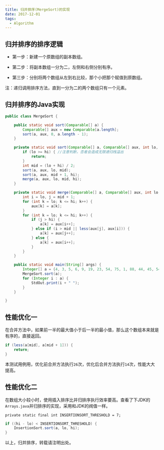 ```yaml
---
title: 归并排序(MergeSort)的实现
date: 2017-12-01
tags:
  - Algorithm
---
```


## 归并排序的排序逻辑

* 第一步：新建一个原数组的副本数组。

* 第二步：将副本数组一分为二，左侧和右侧分别有序。

* 第三步：分别将两个数组从左到右比较，那个小把那个赋值到原数组。


注：递归调用排序方法，直到一分为二的两个数组只有一个元素。


<!-- more -->


## 归并排序的Java实现


```Java
public class MergeSort {

    public static void sort(Comparable[] a) {
        Comparable[] aux = new Comparable[a.length];
        sort(a, aux, 0, a.length - 1);
    }

    private static void sort(Comparable[] a, Comparable[] aux, int lo, int hi) {
        if (lo >= hi) { //注意判断，否者会造成无限递归栈溢出
            return;
        }
        int mid = (lo + hi) / 2;
        sort(a, aux, lo, mid);
        sort(a, aux, mid + 1, hi);
        merge(a, aux, lo, mid, hi);
    }

    private static void merge(Comparable[] a, Comparable[] aux, int lo, int mid, int hi) {
        int i = lo, j = mid + 1;
        for (int k = lo; k <= hi; k++) {
            aux[k] = a[k];
        }
        for (int k = lo; k <= hi; k++) {
            if (j > hi) {
                a[k] = aux[i++];
            } else if (i > mid || less(aux[j], aux[i])) {
                a[k] = aux[j++];
            } else {
                a[k] = aux[i++];
            }
        }
    }

    public static void main(String[] args) {
        Integer[] a = {4, 3, 5, 6, 9, 19, 23, 54, 75, 1, 88, 44, 45, 54, 78, 12, 14, 15, 16, 11, 991, 765, 28, 29, 49, 81, 80};
        MergeSort.sort(a);
        for (Integer i : a) {
            StdOut.print(i + " ");
        }
    }

}
```


## 性能优化一

在合并方法中，如果前一半的最大值小于后一半的最小值，那么这个数组本来就是有序的，直接返回。


```Java
if (less(a[mid], a[mid + 1])) {
    return;
}
```


本测试用例用，优化前合并方法执行`26`次，优化后合并方法执行`14`次，性能大大提高。


## 性能优化二

在数组大小较小时，使用插入排序比并归排序执行效率要高。查看了下JDK的`Arrays.java`并归排序的实现，采用和JDK的阀值一样。


```
private static final int INSERTIONSORT_THRESHOLD = 7;
```


```Java
if ((hi - lo) < INSERTIONSORT_THRESHOLD) {
    InsertionSort.sort(a, lo, hi);
}
```


以上，归并排序，转载请注明出处。
